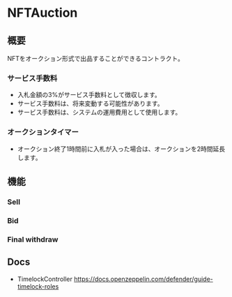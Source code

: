 # NFTAuction

## 概要

NFTをオークション形式で出品することができるコントラクト。

### サービス手数料

- 入札金額の3%がサービス手数料として徴収します。
- サービス手数料は、将来変動する可能性があります。
- サービス手数料は、システムの運用費用として使用します。

### オークションタイマー

- オークション終了1時間前に入札が入った場合は、オークションを2時間延長します。

## 機能

### Sell

### Bid

### Final withdraw

## Docs

- TimelockController <https://docs.openzeppelin.com/defender/guide-timelock-roles>
